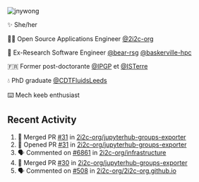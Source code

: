 ![jnywong](https://readme-typing-svg.demolab.com/?font=Intel+One+Mono&size=36&duration=3000&pause=1000&color=6bc46d&vCenter=true&width=170&lines=jnywong)

✨ She/her

👩‍💻 Open Source Applications Engineer [@2i2c-org](https://2i2c.org/)

🐻 Ex-Research Software Engineer [@bear-rsg](https://github.com/bear-rsg) [@baskerville-hpc](https://github.com/baskerville-hpc) 

🇫🇷 Former post-doctorante [@IPGP](https://github.com/IPGP) et [@ISTerre](https://www.isterre.fr/) 

💧 PhD graduate [@CDTFluidsLeeds](https://fluid-dynamics.leeds.ac.uk/) 

⌨️ Mech keeb enthusiast 

## Recent Activity 

<!--START_SECTION:activity-->
1. 🎉 Merged PR [#31](https://github.com/2i2c-org/jupyterhub-groups-exporter/pull/31) in [2i2c-org/jupyterhub-groups-exporter](https://github.com/2i2c-org/jupyterhub-groups-exporter)
2. 💪 Opened PR [#31](https://github.com/2i2c-org/jupyterhub-groups-exporter/pull/31) in [2i2c-org/jupyterhub-groups-exporter](https://github.com/2i2c-org/jupyterhub-groups-exporter)
3. 🗣 Commented on [#6861](https://github.com/2i2c-org/infrastructure/issues/6861#issuecomment-3380725923) in [2i2c-org/infrastructure](https://github.com/2i2c-org/infrastructure)
4. 🎉 Merged PR [#30](https://github.com/2i2c-org/jupyterhub-groups-exporter/pull/30) in [2i2c-org/jupyterhub-groups-exporter](https://github.com/2i2c-org/jupyterhub-groups-exporter)
5. 🗣 Commented on [#508](https://github.com/2i2c-org/2i2c-org.github.io/pull/508#issuecomment-3380353134) in [2i2c-org/2i2c-org.github.io](https://github.com/2i2c-org/2i2c-org.github.io)
<!--END_SECTION:activity-->
